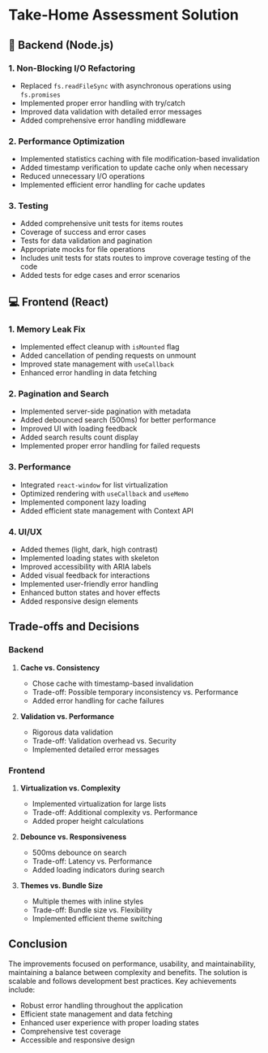 # Take-Home Assessment Solution

## 🔧 Backend (Node.js)

### 1. Non-Blocking I/O Refactoring
- Replaced `fs.readFileSync` with asynchronous operations using `fs.promises`
- Implemented proper error handling with try/catch
- Improved data validation with detailed error messages
- Added comprehensive error handling middleware

### 2. Performance Optimization
- Implemented statistics caching with file modification-based invalidation
- Added timestamp verification to update cache only when necessary
- Reduced unnecessary I/O operations
- Implemented efficient error handling for cache updates

### 3. Testing
- Added comprehensive unit tests for items routes
- Coverage of success and error cases
- Tests for data validation and pagination
- Appropriate mocks for file operations
- Includes unit tests for stats routes to improve coverage testing of the code
- Added tests for edge cases and error scenarios

## 💻 Frontend (React)

### 1. Memory Leak Fix
- Implemented effect cleanup with `isMounted` flag
- Added cancellation of pending requests on unmount
- Improved state management with `useCallback`
- Enhanced error handling in data fetching

### 2. Pagination and Search
- Implemented server-side pagination with metadata
- Added debounced search (500ms) for better performance
- Improved UI with loading feedback
- Added search results count display
- Implemented proper error handling for failed requests

### 3. Performance
- Integrated `react-window` for list virtualization
- Optimized rendering with `useCallback` and `useMemo`
- Implemented component lazy loading
- Added efficient state management with Context API

### 4. UI/UX
- Added themes (light, dark, high contrast)
- Implemented loading states with skeleton
- Improved accessibility with ARIA labels
- Added visual feedback for interactions
- Implemented user-friendly error handling
- Enhanced button states and hover effects
- Added responsive design elements

## Trade-offs and Decisions

### Backend
1. **Cache vs. Consistency**
   - Chose cache with timestamp-based invalidation
   - Trade-off: Possible temporary inconsistency vs. Performance
   - Added error handling for cache failures

2. **Validation vs. Performance**
   - Rigorous data validation
   - Trade-off: Validation overhead vs. Security
   - Implemented detailed error messages

### Frontend
1. **Virtualization vs. Complexity**
   - Implemented virtualization for large lists
   - Trade-off: Additional complexity vs. Performance
   - Added proper height calculations

2. **Debounce vs. Responsiveness**
   - 500ms debounce on search
   - Trade-off: Latency vs. Performance
   - Added loading indicators during search

3. **Themes vs. Bundle Size**
   - Multiple themes with inline styles
   - Trade-off: Bundle size vs. Flexibility
   - Implemented efficient theme switching

## Conclusion
The improvements focused on performance, usability, and maintainability, maintaining a balance between complexity and benefits. The solution is scalable and follows development best practices. Key achievements include:
- Robust error handling throughout the application
- Efficient state management and data fetching
- Enhanced user experience with proper loading states
- Comprehensive test coverage
- Accessible and responsive design 